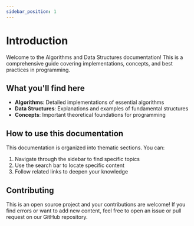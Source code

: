 ```yaml
---
sidebar_position: 1
---
```


# Introduction

Welcome to the Algorithms and Data Structures documentation! This is a comprehensive guide covering implementations, concepts, and best practices in programming.

## What you'll find here

- **Algorithms**: Detailed implementations of essential algorithms
- **Data Structures**: Explanations and examples of fundamental structures
- **Concepts**: Important theoretical foundations for programming

## How to use this documentation

This documentation is organized into thematic sections. You can:

1. Navigate through the sidebar to find specific topics
2. Use the search bar to locate specific content
3. Follow related links to deepen your knowledge

## Contributing

This is an open source project and your contributions are welcome! If you find errors or want to add new content, feel free to open an issue or pull request on our GitHub repository.